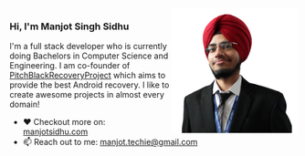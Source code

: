 <img align="right" src="https://github.com/manjotsidhu/manjotsidhu/raw/master/prof_back_transparent.png" alt="Manjot Sidhu" width=220px height=220px/>

### Hi, I'm Manjot Singh Sidhu

I'm a full stack developer who is currently doing Bachelors in Computer Science and Engineering. I am co-founder of [PitchBlackRecoveryProject](https://github.com/PitchBlackRecoveryProject) which aims to provide the best Android recovery. I like to create awesome projects in almost every domain!

- ❤  Checkout more on: [manjotsidhu.com](https://manjotsidhu.com/) 
- 📫  Reach out to me: manjot.techie@gmail.com
